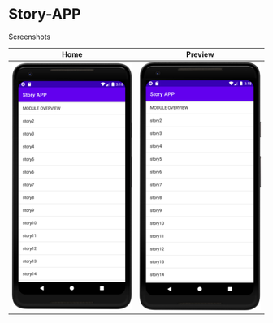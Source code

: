 # Story-APP

</a>Screenshots</h2>
<table>
<thead>
<tr>
<th align="center">Home</th>
<th align="center">Preview</th>
</tr>
</thead>
<tbody>
<tr>
<td align="center"><a target="_blank" rel="noopener noreferrer" href="https://raw.githubusercontent.com/milakid/Story-APP/main/img/list.png?token=GHSAT0AAAAAAB5S3KLCY2C6RRLWH2A6QIOMY6H43NA">
<img src="https://raw.githubusercontent.com/milakid/Story-APP/main/img/list.png?token=GHSAT0AAAAAAB5S3KLCY2C6RRLWH2A6QIOMY6H43NA" width="272" height="auto" style="max-width: 100%;"></a></td>
<td align="center"><a target="_blank" rel="noopener noreferrer" href="https://raw.githubusercontent.com/milakid/Story-APP/main/img/list.png?token=GHSAT0AAAAAAB5S3KLCY2C6RRLWH2A6QIOMY6H43NA">
<img src="https://raw.githubusercontent.com/milakid/Story-APP/main/img/list.png?token=GHSAT0AAAAAAB5S3KLCY2C6RRLWH2A6QIOMY6H43NA" width="272" height="auto" style="max-width: 100%;"></a></td>
</tr>
</tbody>
</table>
